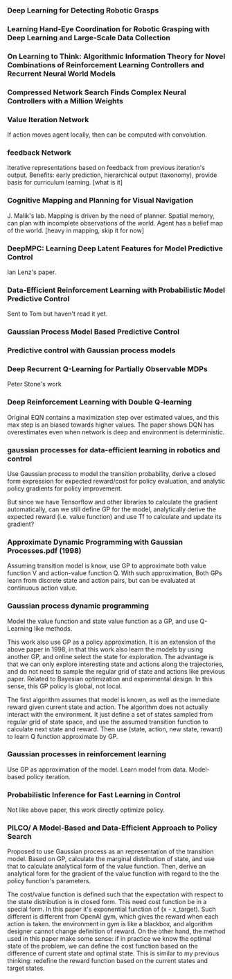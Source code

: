 <!-- ---
title: RL and Robotics
--- -->

### Deep Learning for Detecting Robotic Grasps

### Learning Hand-Eye Coordination for Robotic Grasping with Deep Learning and Large-Scale Data Collection

### On Learning to Think: Algorithmic Information Theory for Novel Combinations of Reinforcement Learning Controllers and Recurrent Neural World Models

### Compressed Network Search Finds Complex Neural Controllers with a Million Weights

### Value Iteration Network
If action moves agent locally, then can be computed with convolution.

### feedback Network

Iterative representations based on feedback from previous iteration's output. Benefits: early prediction, hierarchical output (taxonomy), provide basis for curriculum learning. [what is it]

### Cognitive Mapping and Planning for Visual Navigation

J. Malik's lab. Mapping is driven by the need of planner. Spatial memory, can plan with incomplete observations of the world. Agent has a belief map of the world. [heavy in mapping, skip it for now]

### DeepMPC: Learning Deep Latent Features for Model Predictive Control

Ian Lenz's paper.

### Data-Efficient Reinforcement Learning with Probabilistic Model Predictive Control

Sent to Tom but haven't read it yet.

### Gaussian Process Model Based Predictive Control

### Predictive control with Gaussian process models

### Deep Recurrent Q-Learning for Partially Observable MDPs
Peter Stone's work


### Deep Reinforcement Learning with Double Q-learning
Original EQN contains a maximization step over estimated values, and this max step is an biased towards higher values. The paper shows DQN has overestimates even when network is deep and environment is deterministic.

### gaussian processes for data-efficient learning in robotics and control
Use Gaussian process to model the transition probability, derive a closed form expression for expected reward/cost for policy evaluation, and analytic policy gradients for policy improvement.

But since we have Tensorflow and other libraries to calculate the gradient automatically, can we still define GP for the model, analytically derive the expected reward (i.e. value function) and use Tf to calculate and update its gradient?

### Approximate Dynamic Programming with Gaussian Processes.pdf (1998)
Assuming transition model is know, use GP to approximate both value function V and action-value function Q. With such approximation, Both GPs learn from discrete state and action pairs, but can be evaluated at continuous action value.

### Gaussian process dynamic programming
Model the value function and state value function as a GP, and use Q-Learning like methods.

This work also use GP as a policy approximation. It is an extension of the above paper in 1998, in that this work also learn the models by using another GP, and online select the state for exploration. The advantage is that we can only explore interesting state and actions along the trajectories, and do not need to sample the regular grid of state and actions like previous paper.  Related to Bayesian optimization and experimental design. In this sense, this GP policy is global, not local.

The first algorithm assumes that model is known, as well as the immediate reward given current state and action. The algorithm does not actually interact with the environment. It just define a set of states sampled from regular grid of state space, and use the assumed transition function to calculate next state and reward. Then use (state, action, new state, reward) to learn Q function approximate by GP.

### Gaussian processes in reinforcement learning
Use GP as approximation of the model. Learn model from data. Model-based policy iteration.

### Probabilistic Inference for Fast Learning in Control
Not like above paper, this work directly optimize policy.

### PILCO/ A Model-Based and Data-Efficient Approach to Policy Search
Proposed to use Gaussian process as an representation of the transition model. Based on GP, calculate the marginal distribution of state, and use that to calculate analytical form of the value function. Then, derive an analytical form for the gradient of the value function with regard to the the policy function's parameters.

The cost/value function is defined such that the expectation with respect to the state distribution is in closed form. This need cost function be in a special form. In this paper it's exponential function of (x - x_target). Such different is different from OpenAI gym, which gives the reward when each action is taken. the environment in gym is like a blackbox, and algorithm designer cannot change definition of reward. On the other hand, the method used in this paper make some sense: if in practice we know the optimal state of the problem, we can define the cost function based on the difference of current state and optimal state. This is similar to my previous thinking: redefine the reward function based on the current states and target states.  
